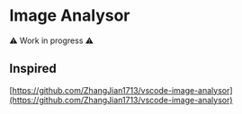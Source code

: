 # Image Analysor

⚠️ Work in progress ⚠️


## Inspired

[https://github.com/ZhangJian1713/vscode-image-analysor](https://github.com/ZhangJian1713/vscode-image-analysor)
